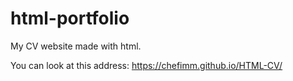 # html-portfolio
My CV website made with html.

You can look at this address: https://chefimm.github.io/HTML-CV/
